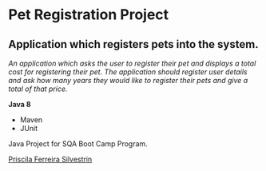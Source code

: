 # Pet Registration Project
## Application which registers pets into the system.

*An application which asks the user to register their pet and displays a total cost for registering their pet. The application should register user details and ask how many years they would like to register their pets and give a total of that price.*

**Java 8**

* Maven
* JUnit

Java Project for SQA Boot Camp Program. 

[Priscila Ferreira Silvestrin](https://github.com/prifsilvestrin/basic-project)
